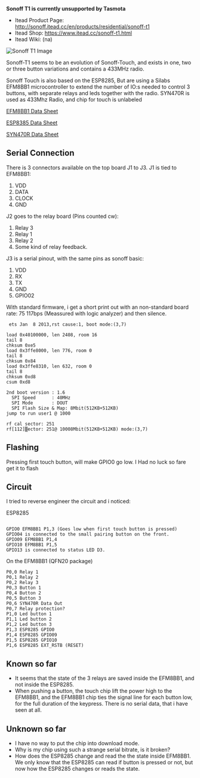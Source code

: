 
**Sonoff T1 is currently unsupported by Tasmota**

* Itead Product Page: http://sonoff.itead.cc/en/products/residential/sonoff-t1
* Itead Shop: https://www.itead.cc/sonoff-t1.html
* Itead Wiki: (na)

![Sonoff T1 Image](https://cdn.itead.cc/media/catalog/product/cache/1/thumbnail/160x160/9df78eab33525d08d6e5fb8d27136e95/s/o/sonoff_t1_000.jpg)

Sonoff-T1 seems to be an evolution of Sonoff-Touch, and exists in one, two or three button variations and contains a 433MHz radio.

Sonoff Touch is also based on the ESP8285, But are using a Silabs EFM8BB1 microcontroller to extend the number of IO:s needed to control 3 buttons, with separate relays and leds together with the radio. SYN470R is used as 433Mhz Radio, and chip for touch is unlabeled


[EFM8BB1 Data Sheet](https://www.silabs.com/documents/public/data-sheets/efm8bb1-datasheet.pdf)

[ESP8385 Data Sheet](http://www.espressif.com/sites/default/files/documentation/0a-esp8285_datasheet_en.pdf)

[SYN470R Data Sheet](https://www.birdandgua.net/bird/wp-content/uploads/2016/09/SYN470R-Synoxo.pdf)

## Serial Connection

There is 3 connectors available on the top board J1 to J3.
J1 is tied to EFM8BB1:
1. VDD
2. DATA
3. CLOCK
4. GND

J2 goes to the relay board (Pins counted cw):
1. Relay 3
2. Relay 1
7. Relay 2
8. Some kind of relay feedback.

J3 is a serial pinout, with the same pins as sonoff basic:
1. VDD
2. RX
3. TX
4. GND
5. GPIO02

With standard firmware, i get a short print out with an non-standard board rate: 75 117bps (Meassured with logic analyzer) and then silence.

```
 ets Jan  8 2013,rst cause:1, boot mode:(3,7)

load 0x40100000, len 2408, room 16
tail 8
chksum 0xe5
load 0x3ffe8000, len 776, room 0
tail 8
chksum 0x84
load 0x3ffe8310, len 632, room 0
tail 8
chksum 0xd8
csum 0xd8

2nd boot version : 1.6
  SPI Speed      : 40MHz
  SPI Mode       : DOUT
  SPI Flash Size & Map: 8Mbit(512KB+512KB)
jump to run user1 @ 1000

rf cal sector: 251
rf[112]▒ector: 251@ 10008Mbit(512KB+512KB) mode:(3,7)
```

## Flashing
Pressing first touch button, will make GPIO0 go low. I Had no luck so fare get it to flash

## Circuit
I tried to reverse engineer the circuit and i noticed:

ESP8285
```

GPIO0 EFM8BB1 P1,3 (Goes low when first touch button is pressed)
GPIO04 is connected to the small pairing button on the front.
GPIO09 EFM8BB1 P1,4
GPIO10 EFM8BB1 P1,5
GPIO13 is connected to status LED D3.
```

On the EFM8BB1 (QFN20 package)
```
P0,0 Relay 1
P0,1 Relay 2
P0,2 Relay 3
P0,3 Button 1
P0,4 Button 2
P0,5 Button 3
P0,6 SYN470R Data Out
P0,7 Relay protection?
P1,0 Led button 1
P1,1 Led button 2
P1,2 Led button 3
P1,3 ESP8285 GPIO0
P1,4 ESP8285 GPIO09
P1,5 ESP8285 GPIO10
P1,6 ESP8285 EXT_RSTB (RESET)
```

## Known so far
* It seems that the state of the 3 relays are saved inside the EFM8BB1, and not inside the ESP8285.
* When pushing a button, the touch chip lift the power high to the EFM8BB1, and the EFM8BB1 chip ties the signal line for each button low, for the full duration of the keypress. There is no serial data, that i have seen at all.

## Unknown so far

* I have no way to put the chip into download mode.
* Why is my chip using such a strange serial bitrate, is it broken?
* How does the ESP8285 change and read the the state inside EFM8BB1. We only know that the ESP8285 can read if button is pressed or not, but now how the ESP8285 changes or reads the state.